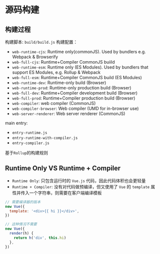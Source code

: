 # 源码构建

## 构建过程

构建脚本: `build/build.js`
构建配置：

- `web-runtime-cjs`: Runtime only(commonJS). Used by bundlers e.g. Webpack & Browserify
- `web-full-cjs`: Runtime+Compiler CommonJS buiild
- `web-runtime-esm`: Runtime only (ES Modules). Used by bundlers that support ES Modules, e.g. Rollup & Webpack
- `web-full-esm`: Runtime+Compiler CommonJS build (ES Modules)
- `web-runtime-dev`: Runtime-only build (Browser)
- `web-runtime-prod`: Runtime-only production build (Browser)
- `web-full-dev`: Runtime+Compiler development build (Browser)
- `web-full-prod`: Runtime+Compiler production build (Browser)
- `web-compiler`: web compiler (CommonJS)
- `web-compiler-browser`: Web compiler (UMD for in-browser use)
- `web-server-renderer`: Web server renderer (CommonJS)

main entry:

- `entry-runtime.js`
- `entry-runtime-with-compiler.js`
- `entry-compiler.js`

基于`Rollup`的构建规则

## Runtime Only VS Runtime + Compiler

- `Runtime Only`: 只包含运行时的 `Vue.js` 代码，因此代码体积也会更轻量
- `Runtime + Compiler`: 没有对代码做预编译，但又使用了 `Vue` 的 `template` 属性并传入一个字符串，则需要在客户端编译模板

```js
// 需要编译器的版本
new Vue({
  template: '<div>{{ hi }}</div>',
})

// 这种情况不需要
new Vue({
  render(h) {
    return h('div', this.hi)
  },
})
```
